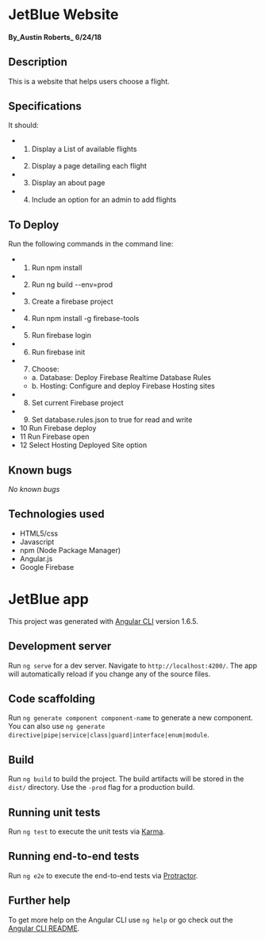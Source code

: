 # JetBlue Website #

#### By_**Austin Roberts**_ 6/24/18

## Description ##

This is a website that helps users choose a flight.

## Specifications ##
It should:

* 1. Display a List of available flights
* 2. Display a page detailing each flight
* 3. Display an about page
* 4. Include an option for an admin to add flights

## To Deploy ##
Run the following commands in the command line:
* 1. Run npm install
* 2. Run ng build --env=prod
* 3. Create a firebase project
* 4. Run npm install -g firebase-tools
* 5. Run firebase login
* 6. Run firebase init
* 7. Choose:
  * a. Database: Deploy Firebase Realtime Database Rules
  * b. Hosting: Configure and deploy Firebase Hosting sites
* 8. Set current Firebase project
* 9. Set database.rules.json to true for read and write
* 10 Run Firebase deploy
* 11 Run Firebase open
* 12 Select Hosting Deployed Site option

## Known bugs ##

_No known bugs_

## Technologies used ##
* HTML5/css
* Javascript
* npm (Node Package Manager)
* Angular.js
* Google Firebase

# JetBlue app

This project was generated with [Angular CLI](https://github.com/angular/angular-cli) version 1.6.5.

## Development server

Run `ng serve` for a dev server. Navigate to `http://localhost:4200/`. The app will automatically reload if you change any of the source files.

## Code scaffolding

Run `ng generate component component-name` to generate a new component. You can also use `ng generate directive|pipe|service|class|guard|interface|enum|module`.

## Build

Run `ng build` to build the project. The build artifacts will be stored in the `dist/` directory. Use the `-prod` flag for a production build.

## Running unit tests

Run `ng test` to execute the unit tests via [Karma](https://karma-runner.github.io).

## Running end-to-end tests

Run `ng e2e` to execute the end-to-end tests via [Protractor](http://www.protractortest.org/).

## Further help

To get more help on the Angular CLI use `ng help` or go check out the [Angular CLI README](https://github.com/angular/angular-cli/blob/master/README.md).
